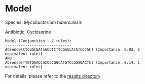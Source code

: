 
# Model

Species: *Mycobacterium tuberculosis*

Antibiotic: Cycloserine

```
Model (Conjunction - 2 rules):
------------------------------
Absence(CTCGGCGATGACCTCTTCGAGCACATCCCAC) [Importance: 0.92, 5 equivalent rules]
AND
Absence(TTGTGAACCGCCCCGGCATGTCCGGAGACTC) [Importance: 0.14, 1 equivalent rules]

```

For details, please refer to the [results directory](../../../../../results/scm_b/mycobacterium%20tuberculosis/cycloserine/repeat_5/).

